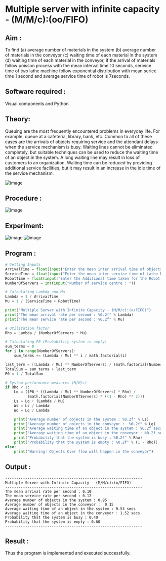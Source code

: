 # Multiple server with infinite capacity - (M/M/c):(oo/FIFO)
## Aim :
To find (a) average number of materials in the system (b) average number of materials in the conveyor (c) waiting time of each material in the system (d) waiting time of each material in the conveyor, if the arrival  of materials follow poisson process with the mean interval time 10 seconds, serivice time of two lathe machine follow exponential distribution with mean serice time 1 second and average service time of robot is 7seconds.

## Software required :
Visual components and Python

## Theory:
Queuing are the most frequently encountered problems in everyday life. For example, queue at a cafeteria, library, bank, etc. Common to all of these cases are the arrivals of objects requiring service and the attendant delays when the service mechanism is busy. Waiting lines cannot be eliminated completely, but suitable techniques can be used to reduce the waiting time of an object in the system. A long waiting line may result in loss of customers to an organization. Waiting time can be reduced by providing additional service facilities, but it may result in an increase in the idle time of the service mechanism.

![image](https://user-images.githubusercontent.com/103921593/203238035-1c8109bc-cbf2-4c77-baea-c5b682a752ef.png)

## Procedure :

![image](https://user-images.githubusercontent.com/103921593/203238265-176740b0-eae2-4772-90be-5449869ac9b0.png)




## Experiment:
![image](https://github.com/user-attachments/assets/8224fba8-d758-4665-a06e-bc4cba2116aa)
![image](https://github.com/user-attachments/assets/153d7d96-e10d-4440-955a-ebfe156f4d3e)


## Program :
```python
# Getting Inputs
ArrivalTime = float(input("Enter the mean inter arrival time of objects from Feeder (in secs): "))
ServiceTime = float(input("Enter the mean inter service time of Lathe Machine (in secs): "))
RobotTime = float(input("Enter the Additional time taken for the Robot (in secs): "))
NumberOfServers = int(input("Number of service centre : "))

# Calculating Lambda and Mu
Lambda = 1 / ArrivalTime
Mu = 1 / (ServiceTime + RobotTime)

print("Multiple Server with Infinite Capacity - (M/M/c):(∞/FIFO)")
print("The mean arrival rate per second : %0.2f" % Lambda)
print("The mean service rate per second : %0.2f" % Mu)

# Utilization factor
Rho = Lambda / (NumberOfServers * Mu)

# Calculating P0 (Probability system is empty)
sum_terms = 0
for i in range(NumberOfServers):
    sum_terms += (Lambda / Mu) ** i / math.factorial(i)

last_term = ((Lambda / Mu) ** NumberOfServers) / (math.factorial(NumberOfServers) * (1 - Rho))
TotalSum = sum_terms + last_term
P0 = 1 / TotalSum

# System performance measures (M/M/c)
if Rho < 1:
    Lq = ((P0 * ((Lambda / Mu) ** NumberOfServers) * Rho) /
          (math.factorial(NumberOfServers) * ((1 - Rho) ** 2)))
    Ls = Lq + (Lambda / Mu)
    Ws = Ls / Lambda
    Wq = Lq / Lambda

    print("Average number of objects in the system : %0.2f" % Ls)
    print("Average number of objects in the conveyor :  %0.2f" % Lq)
    print("Average waiting time of an object in the system : %0.2f secs" % Ws)
    print("Average waiting time of an object in the conveyor : %0.2f secs" % Wq)
    print("Probability that the system is busy : %0.2f" % Rho)
    print("Probability that the system is empty : %0.2f" % (1 - Rho))
else:
    print("Warning! Objects Over flow will happen in the conveyor")

```
## Output :
```
--------------------------------------------------------------
Multiple Server with Infinite Capacity - (M/M/c):(∞/FIFO)
--------------------------------------------------------------
The mean arrival rate per second : 0.10
The mean service rate per second : 0.12
Average number of objects in the system : 0.95
Average number of objects in the conveyor :  0.15
Average waiting time of an object in the system : 9.53 secs
Average waiting time of an object in the conveyor : 1.52 secs
Probability that the system is busy : 0.40
Probability that the system is empty : 0.60
--------------------------------------------------------------
```

## Result : 
Thus the program is implemented and executed successfully.

